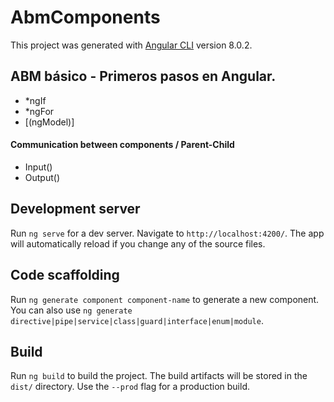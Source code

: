 # AbmComponents

This project was generated with [Angular CLI](https://github.com/angular/angular-cli) version 8.0.2.


## ABM básico - Primeros pasos en Angular.

* *ngIf  
* *ngFor
* [(ngModel)]

#### Communication between components / Parent-Child
* Input()
* Output()

## Development server

Run `ng serve` for a dev server. Navigate to `http://localhost:4200/`. The app will automatically reload if you change any of the source files.

## Code scaffolding

Run `ng generate component component-name` to generate a new component. You can also use `ng generate directive|pipe|service|class|guard|interface|enum|module`.

## Build

Run `ng build` to build the project. The build artifacts will be stored in the `dist/` directory. Use the `--prod` flag for a production build.
